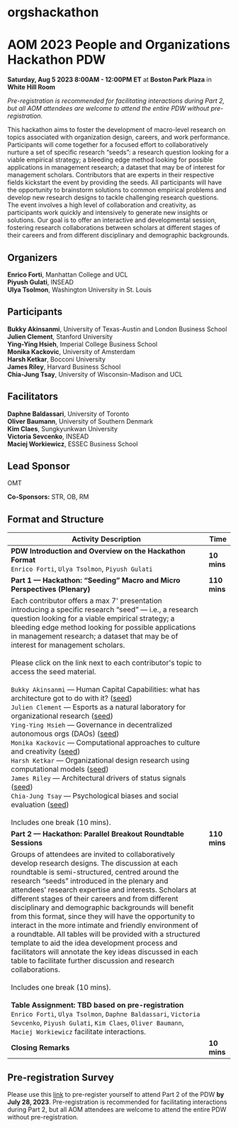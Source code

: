 # orgshackathon

<h1>AOM 2023 People and Organizations Hackathon PDW</h1>

**Saturday, Aug 5 2023 8:00AM - 12:00PM ET** at **Boston Park Plaza** in **White Hill Room**<br>

_Pre-registration is recommended for facilitating interactions during Part 2, but all AOM attendees are welcome to attend the entire PDW without pre-registration._

This hackathon aims to foster the development of macro-level research on topics associated with organization design, careers, and work performance. Participants will come together for a focused effort to collaboratively nurture a set of specific research “seeds”: a research question looking for a viable empirical strategy; a bleeding edge method looking for possible applications in management research; a dataset that may be of interest for management scholars. Contributors that are experts in their respective fields kickstart the event by providing the seeds. All participants will have the opportunity to brainstorm solutions to common empirical problems and develop new research designs to tackle challenging research questions. The event involves a high level of collaboration and creativity, as participants work quickly and intensively to generate new insights or solutions. Our goal is to offer an interactive and developmental session, fostering research collaborations between scholars at different stages of their careers and from different disciplinary and demographic backgrounds.

<h2>Organizers</h2>

**Enrico Forti**, Manhattan College and UCL<br>
**Piyush Gulati**, INSEAD<br>
**Ulya Tsolmon**, Washington University in St. Louis<br>
 
<h2>Participants</h2>

**Bukky Akinsanmi**, University of Texas-Austin and London Business School<br>
**Julien Clement**, Stanford University<br>
**Ying-Ying Hsieh**, Imperial College Business School<br>
**Monika Kackovic**, University of Amsterdam<br>
**Harsh Ketkar**, Bocconi University<br>
**James Riley**, Harvard Business School<br>
**Chia-Jung Tsay**, University of Wisconsin-Madison and UCL<br>

<h2>Facilitators</h2>

**Daphne Baldassari**, University of Toronto<br>
**Oliver Baumann**, University of Southern Denmark<br>
**Kim Claes**, Sungkyunkwan University<br>
**Victoria Sevcenko**, INSEAD<br>
**Maciej Workiewicz**, ESSEC Business School<br>

<h2>Lead Sponsor</h2>
OMT<br>

**Co-Sponsors:**
STR, OB, RM


<h2>Format and Structure</h2>

| Activity Description                                                                                                                          | Time         |
|-----------------------------------------------------------------------------------------------------------------------------------------------|--------------|
| **PDW Introduction and Overview on the Hackathon Format**<br /> `Enrico Forti`, `Ulya Tsolmon`, `Piyush Gulati`                                                                                         | **10 mins**      |
| **Part 1 — Hackathon: “Seeding” Macro and Micro Perspectives (Plenary)**                                                                           | **110 mins**     |
| Each contributor offers a max 7' presentation introducing a specific research “seed” — i.e., a research question looking for a viable empirical strategy; a bleeding edge method looking for possible applications in management research; a dataset that may be of interest for management scholars.<br /><br />Please click on the link next to each contributor's topic to access the seed material.<br /><br />`Bukky Akinsanmi` — Human Capital Capabilities: what has architecture got to do with it? ([seed](/research-seeds/Akinsanmi%20Oyedeji%2C%20Bukky))<br />`Julien Clement` — Esports as a natural laboratory for organizational research ([seed](/research-seeds/Clement%2C%20Julien))<br />`Ying-Ying Hsieh` — Governance in decentralized autonomous orgs (DAOs) ([seed](/research-seeds/Hsieh%2C%20Ying-Ying))<br />`Monika Kackovic` — Computational approaches to culture and creativity ([seed](/research-seeds/Kackovic%2C%20Monika))<br />`Harsh Ketkar` — Organizational design research using computational models ([seed](/research-seeds/Ketkar%2C%20Harsh))<br />`James Riley` — Architectural drivers of status signals ([seed](/research-seeds/Riley%2C%20James))<br />`Chia-Jung Tsay` — Psychological biases and social evaluation ([seed](/research-seeds/Tsay%2C%20Chia-Jung))<br /><br />Includes one break (10 mins). | |
| **Part 2 — Hackathon: Parallel Breakout Roundtable Sessions**                                                                                     | **110 mins**     |
| Groups of attendees are invited to collaboratively develop research designs. The discussion at each roundtable is semi-structured, centred around the research “seeds” introduced in the plenary and attendees’ research expertise and interests. Scholars at different stages of their careers and from different disciplinary and demographic backgrounds will benefit from this format, since they will have the opportunity to interact in the more intimate and friendly environment of a roundtable. All tables will be provided with a structured template to aid the idea development process and facilitators will annotate the key ideas discussed in each table to facilitate further discussion and research collaborations.<br /><br />Includes one break (10 mins).<br /><br />**Table Assignment: TBD based on pre-registration**<br />`Enrico Forti`, `Ulya Tsolmon`, `Daphne Baldassari`, `Victoria Sevcenko`, `Piyush Gulati`, `Kim Claes`, `Oliver Baumann`, `Maciej Workiewicz` facilitate interactions. | |
| **Closing Remarks**                                                                                                                              | **10 mins**      |

<h2>Pre-registration Survey</h2>

Please use this [link](https://insead.eu.qualtrics.com/jfe/form/SV_bvLluvA5hIlGO10) to pre-register yourself to attend Part 2 of the PDW **by July 28, 2023**. Pre-registration is recommended for facilitating interactions during Part 2, but all AOM attendees are welcome to attend the entire PDW without pre-registration.

